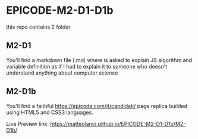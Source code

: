 # EPICODE-M2-D1-D1b

this repo contains 2 folder

## M2-D1

You'll find a markdown file (.md) where is asked to explain JS algorithm and variable definition 
as if I had to explain it to someone who doesn't understand anything about computer science

## M2-D1b

You'll find a faithful https://epicode.com/it/candidati/ page replica builded using HTML5 and CSS3 languages.

Live Preview link: https://matteolanci.github.io/EPICODE-M2-D1-D1b/M2-D1b/
